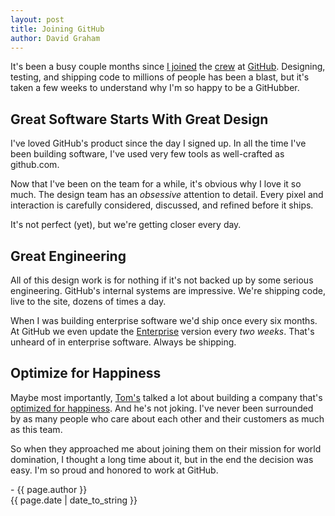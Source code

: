 ```yaml
---
layout: post
title: Joining GitHub
author: David Graham
---
```


It's been a busy couple months since [I joined](https://github.com/blog/1141-david-graham-is-a-githubber) the [crew](https://github.com/about/team) at [GitHub](https://github.com).  Designing, testing, and shipping code to millions of people has been a blast, but it's taken a few weeks to understand why I'm so happy to be a GitHubber.

## Great Software Starts With Great Design

I've loved GitHub's product since the day I signed up.  In all the time I've been building software, I've used very few tools as well-crafted as github.com.

Now that I've been on the team for a while, it's obvious why I love it so much.  The design team has an *obsessive* attention to detail.  Every pixel and interaction is carefully considered, discussed, and refined before it ships.

It's not perfect (yet), but we're getting closer every day.

## Great Engineering

All of this design work is for nothing if it's not backed up by some serious engineering.  GitHub's internal systems are impressive.  We're shipping code, live to the site, dozens of times a day.

When I was building enterprise software we'd ship once every six months.  At GitHub we even update the [Enterprise](https://enterprise.github.com/) version every *two weeks*.  That's unheard of in enterprise software. Always be shipping.

## Optimize for Happiness

Maybe most importantly, [Tom's](http://tom.preston-werner.com/) talked a lot about building a company that's [optimized for happiness](http://tom.preston-werner.com/2010/10/18/optimize-for-happiness.html).  And he's not joking.  I've never been surrounded by as many people who care about each other and their customers as much as this team.

So when they approached me about joining them on their mission for world domination, I thought a long time about it, but in the end the decision was easy.  I'm so proud and honored to work at GitHub.

\- {{ page.author }}
<br/>{{ page.date | date_to_string }}
